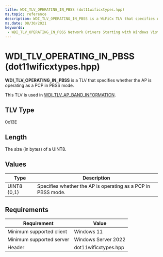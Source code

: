 ```yaml
---
title: WDI_TLV_OPERATING_IN_PBSS (dot11wificxtypes.hpp)
ms.topic: reference
description: WDI_TLV_OPERATING_IN_PBSS is a WiFiCx TLV that specifies whether the AP is operating as a PCP in PBSS mode. 
ms.date: 08/30/2021
keywords:
 - WDI_TLV_OPERATING_IN_PBSS Network Drivers Starting with Windows Vista
---
```


# WDI_TLV_OPERATING_IN_PBSS (dot11wificxtypes.hpp)

**WDI_TLV_OPERATING_IN_PBSS** is a TLV that specifies whether the AP is operating as a PCP in PBSS mode. 

This TLV is used in [WDI_TLV_AP_BAND_INFORMATION](wdi-tlv-ap-band-information.md).

## TLV Type

0x13E

## Length

The size (in bytes) of a UINT8.

## Values

| Type | Description |
| --- | --- |
| UINT8 {0,1} | Specifies whether the AP is operating as a PCP in PBSS mode. |

## Requirements

|Requirement|Value|
|--- |--- |
|Minimum supported client|Windows 11|
|Minimum supported server|Windows Server 2022|
|Header|dot11wificxtypes.hpp|

